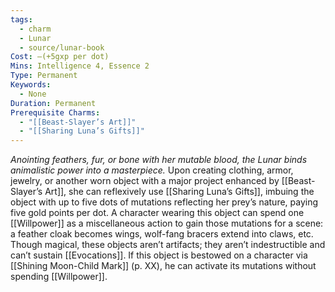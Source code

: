 ```yaml
---
tags:
  - charm
  - Lunar
  - source/lunar-book
Cost: —(+5gxp per dot)
Mins: Intelligence 4, Essence 2
Type: Permanent
Keywords:
  - None
Duration: Permanent
Prerequisite Charms:
  - "[[Beast-Slayer’s Art]]"
  - "[[Sharing Luna’s Gifts]]"
---
```

*Anointing feathers, fur, or bone with her mutable blood, the Lunar binds animalistic power into a masterpiece.*
Upon creating clothing, armor, jewelry, or another worn object with a major project enhanced by [[Beast-Slayer’s Art]], she can reflexively use [[Sharing Luna’s Gifts]], imbuing the object with up to five dots of mutations reflecting her prey’s nature, paying five gold points per dot. A character wearing this object can spend one [[Willpower]] as a miscellaneous action to gain those mutations for a scene: a feather cloak becomes wings, wolf-fang bracers extend into claws, etc. Though magical, these objects aren’t artifacts; they aren’t indestructible and can’t sustain [[Evocations]]. If this object is bestowed on a character via [[Shining Moon-Child Mark]] (p. XX), he can activate its mutations without spending [[Willpower]].